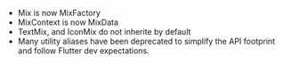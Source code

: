 - Mix is now MixFactory
- MixContext is now MixData
- TextMix, and IconMix do not inherite by default
- Many utility aliases have been deprecated to simplify the API footprint and follow Flutter dev expectations.
